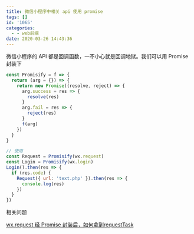 ```yaml
---
title: 微信小程序中相关 api 使用 promise
tags: []
id: '1065'
categories:
  - - web前端
date: 2020-03-26 14:43:36
---
```


微信小程序的 API 都是回调函数，一不小心就是回调地狱。我们可以用 Promise 封装下

```js
const Promisify = f => {
  return (arg = {}) => {
    return new Promise((resolve, reject) => {
      arg.success = res => {
        resolve(res)
      }
      arg.fail = res => {
        reject(res)
      }
      f(arg)
    })
  }
}

// 使用
const Request = Promisify(wx.request)
const Login = Promisify(wx.login)
Login().then(res => {
  if (res.code) {
    Request({ url: 'text.php' }).then(res => {
      console.log(res)
    })
  }
})
```

相关问题

[wx.request 经 Promise 封装后，如何拿到requestTask](https://developers.weixin.qq.com/community/develop/doc/00064cc26bc058a6a848f238351c00)

